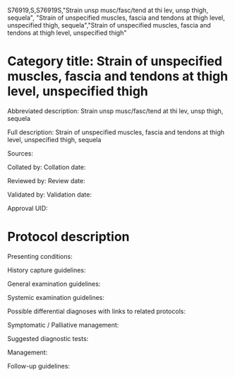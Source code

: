 S76919,S,S76919S,"Strain unsp musc/fasc/tend at thi lev, unsp thigh, sequela", "Strain of unspecified muscles, fascia and tendons at thigh level, unspecified thigh, sequela","Strain of unspecified muscles, fascia and tendons at thigh level, unspecified thigh"
# Category title: Strain of unspecified muscles, fascia and tendons at thigh level, unspecified thigh

Abbreviated description: Strain unsp musc/fasc/tend at thi lev, unsp thigh, sequela

Full description: Strain of unspecified muscles, fascia and tendons at thigh level, unspecified thigh, sequela

Sources:

Collated by:
Collation date:

Reviewed by:
Review date:

Validated by:
Validation date:

Approval UID:

# Protocol description

Presenting conditions:

History capture guidelines:

General examination guidelines:

Systemic examination guidelines:

Possible differential diagnoses with links to related protocols:

Symptomatic / Palliative management:

Suggested diagnostic tests:

Management:

Follow-up guidelines:
